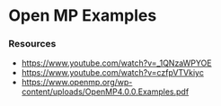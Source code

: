 # Open MP Examples

### Resources

* https://www.youtube.com/watch?v=_1QNzaWPYOE
* https://www.youtube.com/watch?v=czfpVTVkiyc
* https://www.openmp.org/wp-content/uploads/OpenMP4.0.0.Examples.pdf
